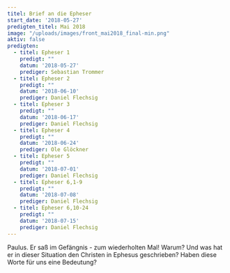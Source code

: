 ```yaml
---
titel: Brief an die Epheser
start_date: '2018-05-27'
predigten_titel: Mai 2018
image: "/uploads/images/front_mai2018_final-min.png"
aktiv: false
predigten:
  - titel: Epheser 1
    predigt: ""
    datum: '2018-05-27'
    prediger: Sebastian Trommer
  - titel: Epheser 2
    predigt: ""
    datum: '2018-06-10'
    prediger: Daniel Flechsig
  - titel: Epheser 3
    predigt: ""
    datum: '2018-06-17'
    prediger: Daniel Flechsig
  - titel: Epheser 4
    predigt: ""
    datum: '2018-06-24'
    prediger: Ole Glöckner
  - titel: Epheser 5
    predigt: ""
    datum: '2018-07-01'
    prediger: Daniel Flechsig
  - titel: Epheser 6,1-9
    predigt: ""
    datum: '2018-07-08'
    prediger: Daniel Flechsig
  - titel: Epheser 6,10-24
    predigt: ""
    datum: '2018-07-15'
    prediger: Daniel Flechsig
---
```


Paulus. Er sa&szlig; im Gef&auml;ngnis - zum wiederholten Mal! Warum? Und was hat er in dieser Situation den Christen in Ephesus geschrieben? Haben diese Worte f&uuml;r uns eine Bedeutung?